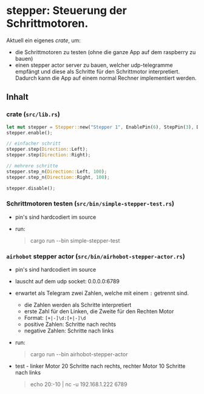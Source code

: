 # stepper: Steuerung der Schrittmotoren. #

Aktuell ein eigenes _crate_, um:

  - die Schrittmotoren zu testen (ohne die ganze App auf dem raspberry zu bauen)
  - einen stepper actor server zu bauen, welcher udp-telegramme empfängt und diese als Schritte
    für den Schrittmotor interpretiert. Dadurch kann die App auf einem normal Rechner implementiert werden.

## Inhalt ##

### crate (`src/lib.rs`) ###

```rust
let mut stepper = Stepper::new("Stepper 1", EnablePin(6), StepPin(3), DirectionPin(4)).unwrap();
stepper.enable();

// einfacher schritt
stepper.step(Direction::Left);
stepper.step(Direction::Right);

// mehrere schritte
stepper.step_n(Direction::Left, 100);
stepper.step_n(Direction::Right, 100);

stepper.disable();
```

### Schrittmotoren testen (`src/bin/simple-stepper-test.rs`) ###

  - pin's sind hardcodiert im source
  - run:

    > cargo run --bin simple-stepper-test


### `airhobot` stepper actor (`src/bin/airhobot-stepper-actor.rs`) ###

  - pin's sind hardcodiert im source
  - lauscht auf dem udp socket: 0.0.0.0:6789
  - erwartet als Telegram zwei Zahlen, welche mit einem `:` getrennt sind.
    - die Zahlen werden als Schritte interpretiert
    - erste Zahl für den Linken, die Zweite für den Rechten Motor
    - Format: `[+|-]\d:[+|-]\d`
    - positive Zahlen: Schritte nach rechts
    - negative Zahlen: Schritte nach links
  - run:

    > cargo run --bin airhobot-stepper-actor

  - test - linker Motor 20 Schritte nach rechts, rechter Motor 10 Schritte nach links

    > echo 20:-10 | nc -u 192.168.1.222 6789

